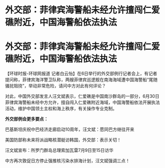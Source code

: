 # 外交部：菲律宾海警船未经允许擅闯仁爱礁附近，中国海警船依法执法

# 外交部：菲律宾海警船未经允许擅闯仁爱礁附近，中国海警船依法执法

【环球时报-环球网报道
记者白云怡】在6日举行的外交部例行记者会上，有记者提问称，菲律宾海洋警卫队称，两艘菲律宾巡逻舰在南海海域遭中国海警船“尾随骚扰阻挠”，举动非常危险，请问中方对此有何评论？

对此，中国外交部发言人汪文斌表示，仁爱礁是中国南沙群岛的一部分，6月30日菲律宾海警船未经中方允许，擅自闯入仁爱礁附近海域，中国海警船依法开展执法活动，维护中国领土主权和海上秩序，有关操作专业克制。

**外交部例会更多要点：**

巴基斯坦庆祝中巴经济走廊启动10周年，汪文斌：愿同巴方继往开来

美国防部称未来将派战略核潜艇访韩国，外交部：表示关切！

汪文斌宣布：所罗门群岛总理索加瓦雷7月9日至15日访华

中方再次敦促日方停止强推核污染水排海计划，汪文斌强调三点！

